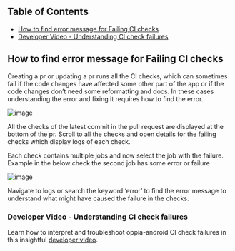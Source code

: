 ## Table of Contents

- [How to find error message for Failing CI checks](#how-to-find-error-message-for-failing-ci-checks)
- [Developer Video - Understanding CI check failures](#developer-video---understanding-ci-check-failures)

## How to find error message for Failing CI checks

Creating a pr or updating a pr runs all the CI checks, which can sometimes fail if the code changes have affected some other part of the app or if the code changes don’t need some reformatting and docs. In these cases understanding the error and fixing it requires how to find the error.

![image](https://user-images.githubusercontent.com/54740946/135907913-3e542b99-ff10-420e-819c-dac818033679.png)


All the checks of the latest commit in the pull request are displayed at the bottom of the pr. Scroll to all the checks and open details for the failing checks which display logs of each check.

Each check contains multiple jobs and now select the job with the failure.
Example in the below check the second job has some error or failure

![image](https://user-images.githubusercontent.com/54740946/135908001-eb46d5f1-2c1c-43ec-be62-8fab58bb00ec.png)


Navigate to logs or search the keyword ‘error’ to find the error message to understand what might have caused the failure in the checks.

### Developer Video - Understanding CI check failures
Learn how to interpret and troubleshoot oppia-android CI check failures in this insightful [developer video](https://youtu.be/HLzHQULZbJE?si=RLY9_8Yzv5cjYM7q).